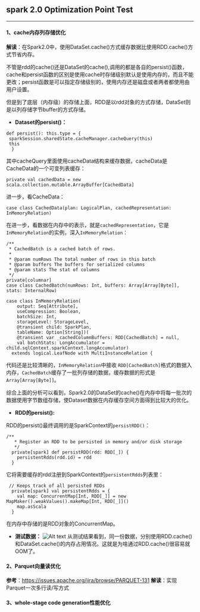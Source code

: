 ## spark 2.0 Optimization Point Test
------------------
#### **1、cache内存列存储优化**
**解读**：在Spark2.0中，使用DataSet.cache()方式缓存数据比使用RDD.cache()方式节省内存。

不管是rdd的cache()还是DataSet的cache(),调用的都是各自的persist()函数，cache和persist函数的区别是使用cache时存储级别默认是使用内存的，而且不能更改；persist函数是可以指定存储级别的，使用内存还是磁盘或者两者都使用由用户设置。

但是到了底层（内存级）的存储上面，RDD是以rdd对象的方式存储，DataSet则是以列存储字节buffer的方式存储。

- **Dataset的persist()：**

```
def persist(): this.type = {
 sparkSession.sharedState.cacheManager.cacheQuery(this)
 this
  }
```
其中cacheQuery里面使用cacheData结构来缓存数据，cacheData是CacheData的一个可变列表缓存：

```
private val cachedData = new scala.collection.mutable.ArrayBuffer[CachedData]
```
进一步，看CacheData：

```
case class CachedData(plan: LogicalPlan, cachedRepresentation: InMemoryRelation)
```
在进一步，看数据在内存中的表示，就是`cachedRepresentation`，它是`InMemoryRelation`的实例，深入`InMemoryRelation`：

```
/**
 * CachedBatch is a cached batch of rows.
 *
 * @param numRows The total number of rows in this batch
 * @param buffers The buffers for serialized columns
 * @param stats The stat of columns
 */
private[columnar]
case class CachedBatch(numRows: Int, buffers: Array[Array[Byte]], stats: InternalRow)

case class InMemoryRelation(
    output: Seq[Attribute],
    useCompression: Boolean,
    batchSize: Int,
    storageLevel: StorageLevel,
    @transient child: SparkPlan,
    tableName: Option[String])(
    @transient var _cachedColumnBuffers: RDD[CachedBatch] = null,
    val batchStats: LongAccumulator = child.sqlContext.sparkContext.longAccumulator)
  extends logical.LeafNode with MultiInstanceRelation {
```
代码还是比较清晰的，`InMemoryRelation`中接收 `RDD[CachedBatch]`格式的数据入内存，`CachedBatch`缓存了一批列存储的数据，缓存数据的形式是`Array[Array[Byte]]`。

综合上面的分析可以看到，Spark2.0的DataSet的cache()在内存中将每一批次的数据使用字节数组存储，使Dataset数据在内存缓存空间方面得到比较大的优化。

- **RDD的persist():** 

RDD的persist()最终调用的是SparkContext的`persistRDD()`：

```
/**
   * Register an RDD to be persisted in memory and/or disk storage
   */
  private[spark] def persistRDD(rdd: RDD[_]) {
    persistentRdds(rdd.id) = rdd
  }
```
  它将需要缓存的rdd注册到SparkContext的`persistentRdds`列表里：
 

```
 // Keeps track of all persisted RDDs
  private[spark] val persistentRdds = {
    val map: ConcurrentMap[Int, RDD[_]] = new MapMaker().weakValues().makeMap[Int, RDD[_]]()
    map.asScala
  }
```
在内存中存储的是RDD对象的ConcurrentMap。

- **测试数据：**
![Alt text](./1479870628285.png)
从测试结果看到，同一份数据，分别使用RDD.cache()和DataSet.cache()的内存占用情况。这就是为啥通过RDD.cache()很容易就OOM了。	


#### **2、Parquet向量读优化**
**参考**：https://issues.apache.org/jira/browse/PARQUET-131
**解读**：实现Parquet一次多行读/写方式






#### **3、whole-stage code generation性能优化**